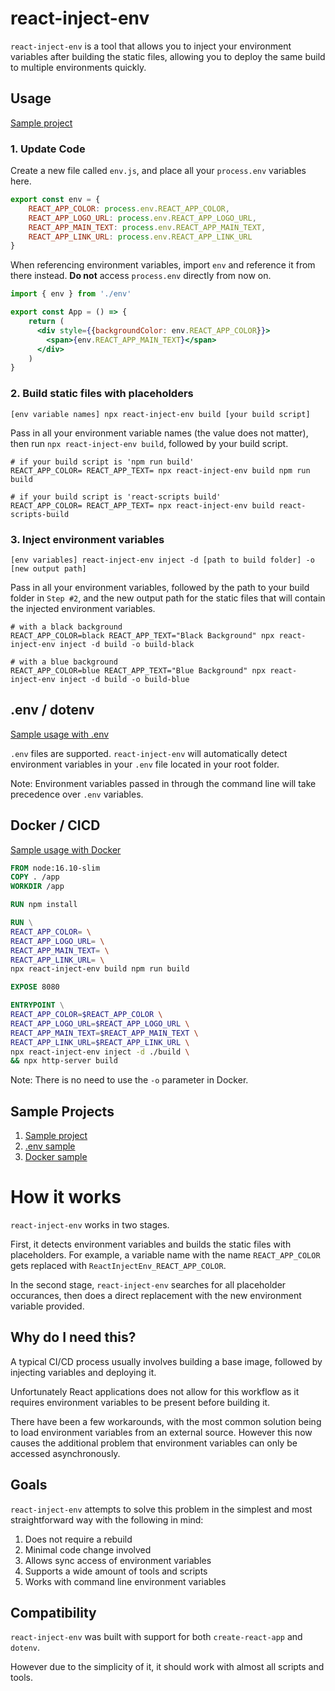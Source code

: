 # react-inject-env

`react-inject-env` is a tool that allows you to inject your environment variables after building the static files, allowing you to deploy the same build to multiple environments quickly.

## Usage

[Sample project](./sample/commandline/README.md)

### 1. Update Code

Create a new file called `env.js`, and place all your `process.env` variables here.

```js
export const env = {
    REACT_APP_COLOR: process.env.REACT_APP_COLOR,
    REACT_APP_LOGO_URL: process.env.REACT_APP_LOGO_URL,
    REACT_APP_MAIN_TEXT: process.env.REACT_APP_MAIN_TEXT,
    REACT_APP_LINK_URL: process.env.REACT_APP_LINK_URL
}
```

When referencing environment variables, import `env` and reference it from there instead. **Do not** access `process.env` directly from now on.

```jsx
import { env } from './env'

export const App = () => {
    return (
      <div style={{backgroundColor: env.REACT_APP_COLOR}}>
        <span>{env.REACT_APP_MAIN_TEXT}</span>
      </div>
    )
}
```

### 2. Build static files with placeholders

```
[env variable names] npx react-inject-env build [your build script]
```

Pass in all your environment variable names (the value does not matter), then run `npx react-inject-env build`, followed by your build script.

```shell
# if your build script is 'npm run build'
REACT_APP_COLOR= REACT_APP_TEXT= npx react-inject-env build npm run build

# if your build script is 'react-scripts build'
REACT_APP_COLOR= REACT_APP_TEXT= npx react-inject-env build react-scripts-build 
```

### 3. Inject environment variables

```
[env variables] react-inject-env inject -d [path to build folder] -o [new output path]
```

Pass in all your environment variables, followed by the path to your build folder in `Step #2`, and the new output path for the static files that will contain the injected environment variables.

```shell
# with a black background
REACT_APP_COLOR=black REACT_APP_TEXT="Black Background" npx react-inject-env inject -d build -o build-black

# with a blue background
REACT_APP_COLOR=blue REACT_APP_TEXT="Blue Background" npx react-inject-env inject -d build -o build-blue
```

## .env / dotenv

[Sample usage with .env](./sample/dotenv/README.md)

`.env` files are supported. `react-inject-env` will automatically detect environment variables in your `.env` file located in your root folder.

Note: Environment variables passed in through the command line will take precedence over `.env` variables.

## Docker / CICD

[Sample usage with Docker]()

```dockerfile
FROM node:16.10-slim
COPY . /app
WORKDIR /app

RUN npm install

RUN \
REACT_APP_COLOR= \
REACT_APP_LOGO_URL= \
REACT_APP_MAIN_TEXT= \
REACT_APP_LINK_URL= \
npx react-inject-env build npm run build

EXPOSE 8080

ENTRYPOINT \
REACT_APP_COLOR=$REACT_APP_COLOR \
REACT_APP_LOGO_URL=$REACT_APP_LOGO_URL \
REACT_APP_MAIN_TEXT=$REACT_APP_MAIN_TEXT \
REACT_APP_LINK_URL=$REACT_APP_LINK_URL \
npx react-inject-env inject -d ./build \
&& npx http-server build
```

Note: There is no need to use the `-o` parameter in Docker.

## Sample Projects

1. [Sample project](./sample/commandline/README.md)
2. [.env sample](./sample/dotenv/README.md)
3. [Docker sample](./sample/docker/README.md)

# How it works

`react-inject-env` works in two stages.

First, it detects environment variables and builds the static files with placeholders. For example, a variable name with the name `REACT_APP_COLOR` gets replaced with `ReactInjectEnv_REACT_APP_COLOR`.

In the second stage, `react-inject-env` searches for all placeholder occurances, then does a direct replacement with the new environment variable provided.

## Why do I need this?

A typical CI/CD process usually involves building a base image, followed by injecting variables and deploying it. 

Unfortunately React applications does not allow for this workflow as it requires environment variables to be present before building it. 

There have been a few workarounds, with the most common solution being to load environment variables from an external source. However this now causes the additional problem that environment variables can only be accessed asynchronously.

## Goals

`react-inject-env` attempts to solve this problem in the simplest and most straightforward way with the following in mind:

1. Does not require a rebuild
2. Minimal code change involved
3. Allows sync access of environment variables
4. Supports a wide amount of tools and scripts
5. Works with command line environment variables

## Compatibility

`react-inject-env` was built with support for both `create-react-app` and `dotenv`. 

However due to the simplicity of it, it should work with almost all scripts and tools.
